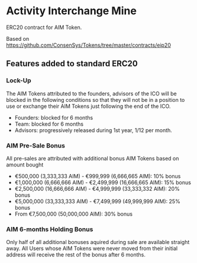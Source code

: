 # Activity Interchange Mine

ERC20 contract for AIM Token.

Based on https://github.com/ConsenSys/Tokens/tree/master/contracts/eip20

## Features added to standard ERC20

### Lock-Up

The AIM Tokens attributed to the founders, advisors of the ICO will be blocked in the following conditions so that they will not be in a position to use or exchange their AIM Tokens just following the end of the ICO.

* Founders: blocked for 6 months
* Team: blocked for 6 months
* Advisors: progressively released during 1st year, 1/12 per month.

### AIM Pre-Sale Bonus

All pre-sales are attributed with additional bonus AIM Tokens based on amount bought

* €500,000 (3,333,333 AIM) - €999,999 (6,666,665 AIM): 10% bonus
* €1,000,000 (6,666,666 AIM) - €2,499,999 (16,666,665 AIM): 15% bonus
* €2,500,000 (16,666,666 AIM) - €4,999,999 (33,333,332 AIM): 20% bonus
* €5,000,000 (33,333,333 AIM) - €7,499,999 (49,999,999 AIM): 25% bonus
* From €7,500,000 (50,000,000 AIM): 30% bonus

### AIM 6-months Holding Bonus

Only half of all additional bonuses aquired during sale are available straight away. All Users whose AIM Tokens were never moved from their initial address will receive the rest of the bonus after 6 months.

<!-- ## Test coverage

### Prepare environment:

1. Download and install [Ganache](http://truffleframework.com/docs/ganache/using) (GUI version strictly)
2. Install truffle `npm install truffle -g`
3. Run Ganache
4. Clone this repo and `npm install`

### Usage

Important! Please run tests separately. Like

`truffle test --network ganache test/distributeHolderBonus.test.js`

This is because a lot of test cases included business logic tightly connected with time in future. We can increase time in blockchain by `evm_increaseTime`, but cannot decrease. So please restart Ganache before test running (until the run test script is ready).
-->